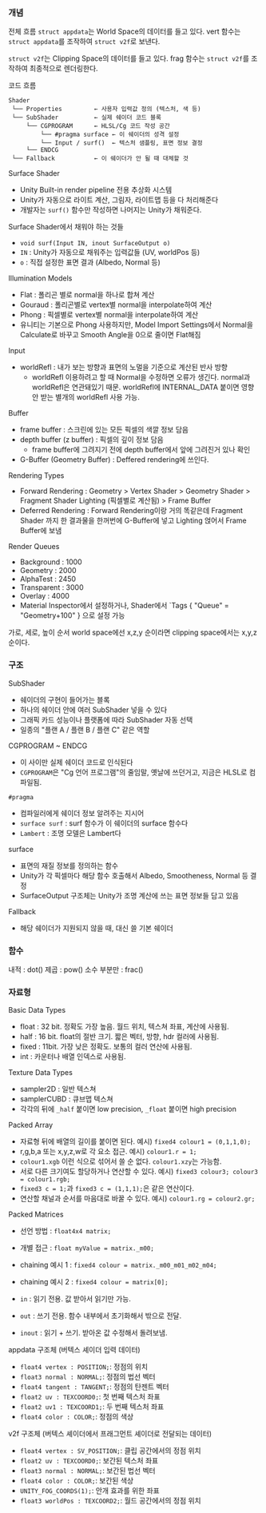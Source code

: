 


### 개념

전체 흐름
`struct appdata`는 World Space의 데이터를 들고 있다.
vert 함수는  `struct appdata`를 조작하여 `struct v2f`로 보낸다.

`struct v2f`는 Clipping Space의 데이터를 들고 있다.
frag 함수는 `struct v2f`를 조작하여 최종적으로 렌더링한다.

코드 흐름
```
Shader
 └── Properties         ← 사용자 입력값 정의 (텍스처, 색 등)
 └── SubShader          ← 실제 쉐이더 코드 블록
     └── CGPROGRAM      ← HLSL/Cg 코드 작성 공간
         └── #pragma surface ← 이 쉐이더의 성격 설정
         └── Input / surf()  ← 텍스처 샘플링, 표면 정보 결정
     └── ENDCG
 └── Fallback           ← 이 쉐이더가 안 될 때 대체할 것
```

Surface Shader
- Unity Built-in render pipeline 전용 추상화 시스템
- Unity가 자동으로 라이트 계산, 그림자, 라이트맵 등을 다 처리해준다
- 개발자는 `surf()` 함수만 작성하면 나머지는 Unity가 채워준다.

Surface Shader에서 채워야 하는 것들
- `void surf(Input IN, inout SurfaceOutput o)`
- `IN` : Unity가 자동으로 채워주는 입력값들 (UV, worldPos 등)
- `o` : 직접 설정한 표면 결과 (Albedo, Normal 등)

Illumination Models
- Flat : 폴리곤 별로 normal을 하나로 합쳐 계산
- Gouraud : 폴리곤별로 vertex별 normal을 interpolate하여  계산
- Phong : 픽셀별로 vertex별 normal을 interpolate하여 계산
- 유니티는 기본으로 Phong 사용하지만, Model Import Settings에서 Normal을 Calculate로 바꾸고 Smooth Angle을 0으로 줄이면 Flat해짐

Input
- worldRefl : 내가 보는 방향과 표면의 노멀을 기준으로 계산된 반사 방향
	- worldRefl 이용하려고 할 때 Normal을 수정하면 오류가 생긴다. normal과 worldRefl은 연관돼있기 때문. worldRefl에 INTERNAL_DATA 붙이면 영향 안 받는 별개의 worldRefl 사용 가능.

Buffer
- frame buffer : 스크린에 있는 모든 픽셀의 색깔 정보 담음
- depth buffer (z buffer) : 픽셀의 깊이 정보 담음
  - frame buffer에 그려지기 전에 depth buffer에서 앞에 그려진거 있나 확인
- G-Buffer (Geometry Buffer) : Deffered rendering에 쓰인다.

Rendering Types
- Forward Rendering : Geometry > Vertex Shader > Geometry Shader > Fragment Shader Lighting (픽셀별로 계산됨) > Frame Buffer
- Deferred Rendering : Forward Rendering이랑 거의 똑같은데 Fragment Shader 까지 한 결과물을 한꺼번에 G-Buffer에 넣고 Lighting 얹어서 Frame Buffer에 보냄

Render Queues
- Background : 1000
- Geometry : 2000
- AlphaTest : 2450
- Transparent : 3000
- Overlay : 4000
- Material Inspector에서 설정하거나, 
  Shader에서 `Tags { "Queue" = "Geometry+100" } 으로 설정 가능

가로, 세로, 높이 순서
world space에선 x,z,y 순이라면
clipping space에서는 x,y,z 순이다.

### 구조

SubShader
- 쉐이더의 구현이 들어가는 블록
- 하나의 쉐이더 안에 여러 SubShader 넣을 수 있다
- 그래픽 카드 성능이나 플랫폼에 따라 SubShader 자동 선택
- 일종의 "플랜 A / 플랜 B / 플랜 C" 같은 역할

CGPROGRAM ~ ENDCG
- 이 사이만 실제 쉐이더 코드로 인식된다
- `CGPROGRAM`은 "Cg 언어 프로그램"의 줄임말, 옛날에 쓰던거고, 지금은 HLSL로 컴파일됨.

`#pragma`
- 컴파일러에게 쉐이더 정보 알려주는 지시어
- `surface surf` : surf 함수가 이 쉐이더의 surface 함수다
- `Lambert` : 조명 모델은 Lambert다

surface
- 표면의 재질 정보를 정의하는 함수
- Unity가 각 픽셀마다 해당 함수 호출해서 Albedo, Smootheness, Normal 등 결정
- SurfaceOutput 구조체는 Unity가 조명 계산에 쓰는 표면 정보들 담고 있음

Fallback
- 해당 쉐이더가 지원되지 않을 때, 대신 쓸 기본 쉐이더

### 함수

내적 : dot()
제곱 : pow()
소수 부분만 : frac()

### 자료형

Basic Data Types
- float : 32 bit. 정확도 가장 높음. 월드 위치, 텍스쳐 좌표, 계산에 사용됨.
- half : 16 bit. float의 절반 크기. 짧은 벡터, 방향, hdr 컬러에 사용됨.
- fixed : 11bit. 가장 낮은 정확도. 보통의 컬러 연산에 사용됨.
- int : 카운터나 배열 인덱스로 사용됨.

Texture Data Types
- sampler2D : 일반 텍스쳐
- samplerCUBD : 큐브맵 텍스쳐
- 각각의 뒤에 `_half` 붙이면 low precision, `_float` 붙이면 high precision

Packed Array
- 자료형 뒤에 배열의 길이를 붙이면 된다. 예시) `fixed4 colour1 = (0,1,1,0);`
- r,g,b,a 또는 x,y,z,w로 각 요소 접근. 예시) `colour1.r = 1;`
- `colour1.xgb` 이런 식으로 섞어서 쓸 순 없다. `colour1.xzy`는 가능함.
- 서로 다른 크기여도 할당하거나 연산할 수 있다. 예시) `fixed3 colour3; colour3 = colour1.rgb;`
- `fixed3 c = 1;`과 `fixed3 c = (1,1,1);`은 같은 연산이다.
- 연산할 채널과 순서를 마음대로 바꿀 수 있다. 예시) `colour1.rg = colour2.gr;`

Packed Matrices
- 선언 방법 : `float4x4 matrix;`
- 개별 접근 : `float myValue = matrix._m00;`
- chaining 예시 1 : `fixed4 colour = matrix._m00_m01_m02_m04;`
- chaining 예시 2 : `fixed4 colour = matrix[0];`

- `in` : 읽기 전용. 값 받아서 읽기만 가능.
- `out` : 쓰기 전용. 함수 내부에서 초기화해서 밖으로 전달.
- `inout` : 읽기 + 쓰기. 받아온 값 수정해서 돌려보냄.

appdata 구조체 (버텍스 셰이더 입력 데이터)

- `float4 vertex : POSITION;`: 정점의 위치
- `float3 normal : NORMAL;`: 정점의 법선 벡터
- `float4 tangent : TANGENT;`: 정점의 탄젠트 벡터
- `float2 uv : TEXCOORD0;`: 첫 번째 텍스처 좌표
- `float2 uv1 : TEXCOORD1;`: 두 번째 텍스처 좌표
- `float4 color : COLOR;`: 정점의 색상

v2f 구조체 (버텍스 셰이더에서 프래그먼트 셰이더로 전달되는 데이터)

- `float4 vertex : SV_POSITION;`: 클립 공간에서의 정점 위치
- `float2 uv : TEXCOORD0;`: 보간된 텍스처 좌표
- `float3 normal : NORMAL;`: 보간된 법선 벡터
- `float4 color : COLOR;`: 보간된 색상
- `UNITY_FOG_COORDS(1);`: 안개 효과를 위한 좌표
- `float3 worldPos : TEXCOORD2;`: 월드 공간에서의 정점 위치